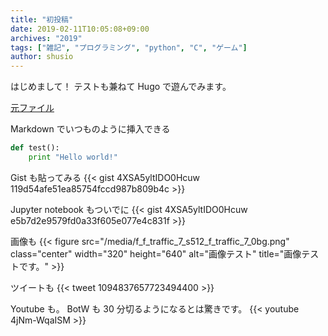 ```yaml
---
title: "初投稿"
date: 2019-02-11T10:05:08+09:00
archives: "2019"
tags: ["雑記", "プログラミング", "python", "C", "ゲーム"]
author: shusio
---
```


はじめまして！
テストも兼ねて Hugo で遊んでみます。

<!--more-->

[元ファイル](http://github.com/4XSA5yltIDO0Hcuw/shusio.com/blob/master/content/post/my-first-post.md)

Markdown でいつものように挿入できる
```python
def test():
    print "Hello world!"
```

Gist も貼ってみる
{{< gist 4XSA5yltIDO0Hcuw 119d54afe51ea85754fccd987b809b4c >}}

Jupyter notebook もついでに
{{< gist 4XSA5yltIDO0Hcuw e5b7d2e9579fd0a33f605e077e4c831f >}}

画像も
{{< figure src="/media/f_f_traffic_7_s512_f_traffic_7_0bg.png" class="center" width="320" height="640" alt="画像テスト" title="画像テストです。" >}}

ツイートも
{{< tweet 1094837657723494400 >}}

Youtube も。 BotW も 30 分切るようになるとは驚きです。
{{< youtube 4jNm-WqaISM >}}
